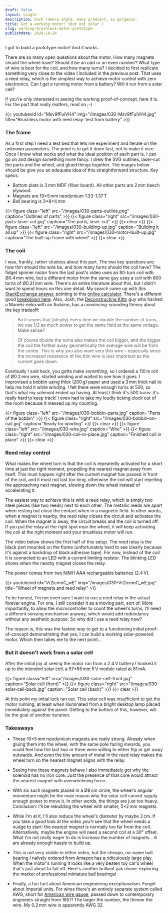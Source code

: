 ```yaml
---
draft: false
layout: single
description: Such camera angle, many gradient, so gorgeous.
title: Got a working motor! (But not solar.)
slug: working-brushless-motor-prototype
publishdate: 2020-10-24
---
```


I got to build a prototype motor! And it works.

There are so many open questions about the motor. How many magnets should the wheel have? Should it be an odd or an even number? What type of wire is best for the coil, and how many turns? I decided to first replicate something very close to the video I included in the previous post. That uses a reed relay, which is the simplest way to achieve motor control with zero electronics. Can I get a running motor from a battery? Will it run from a solar cell?

If you're only interested in seeing the working proof-of-concept, here it is. For the part that really matters, read on ;-)

{{< youtubevid id="Msv9fFuiVH4" img="/images/030-Msv9fFuiVH4.jpg" title="Brushless motor with reed relay: test from battery" >}}

<!--more-->

### The frame

As a first step I need a test bed that lets me experiment and iterate on the unknown parameters. The point is to get it done fast, not to make it nice. Once I know what works and what the ideal position of each part is, I can go on and design something more fancy. I drew the SVG outlines, laser-cut the parts and the wheel, and glued things together. The images below should be give you an adequate idea of this straightforward structure. Key specs:

- Bottom plate is 3&#8239;mm MDF (fiber board). All other parts are 2&#8239;mm beech plywood.
- Magnets are 10×5&#8239;mm neodymium 1.33-1.37&#8239;T
- Ball bearing is 3×8×4&#8239;mm

{{< figure class="left" src="/images/030-parts-outline.png" caption="Outlines of parts" >}}
{{< figure class="right" src="/images/030-parts-laser-cut.jpg" caption="The parts, laser-cut" >}}
{{< clear >}}
{{< figure class="left" src="/images/030-building-up.jpg" caption="Building it all up" >}}
{{< figure class="right" src="/images/030-motor-built-up.jpg" caption="The built-up frame with wheel" >}}
{{< clear >}}

### The coil

I was, frankly, rather clueless about this part. The two key questions are: how thin should the wire be, and how many turns should the coil have? The fidget spinner motor from the last post's video uses an 80-turn coil with Ø0.4&#8239;mm wire, but a different motor from the same guy uses a coil with 800 turns of Ø0.31&#8239;mm wire. There's an entire literature about this, but I didn't want to spend hours on this one detail. My search came up with this [StackExchange answer](https://electronics.stackexchange.com/a/94591), pointing to this [online calculator](https://daycounter.com/Calculators/Magnets/Solenoid-Force-Calculator.phtml). There's a different good [breakdown here](https://education.jlab.org/qa/electromagnet_02.html). Also, Josh, the [Deconstructing Kitty](https://wp.josh.com/2018/05/07/deconstructing-kitty/) guy who hacked a Maneki-neko with an Arduino, has a convincing-sounding theory about the key tradeoff:

> So it seams that (ideally) every time we double the number of turns, we use 1/2 as much power to get the same field at the same voltage. Make sense?
>
> Of course double the turns also makes the coil bigger, and the bigger the coil the farther away geometrically the average wire will be from the center. This is why you also want very thin wire – especially since the increased resistance of the thin wire is less important as the current goes down.

Eventually I said heck, you gotta make _something_, so I ordered a 110&#8239;m roll of Ø0.2&#8239;mm wire, started winding and waited to see how it goes. I improvised a bobbin using thick (200&#8239;g) paper and used a 3&#8239;mm thick nail to help me hold it while winding. I felt there were enough turns at 500, so that's what my solenoid ended up having. At least I think it's 500 turns: it's really hard to keep track! I even had to take my loudly ticking clock out of the room because it messed up my counting.

{{< figure class="left" src="/images/030-bobbin-parts.jpg" caption="Parts of the bobbin" >}}
{{< figure class="right" src="/images/030-bobbin-on-nail.jpg" caption="Ready for winding" >}}
{{< clear >}}
{{< figure class="left" src="/images/030-wire.jpg" caption="Wire" >}}
{{< figure class="right" src="/images/030-coil-in-place.jpg" caption="Finished coil in place" >}}
{{< clear >}}

### Reed relay control

What makes the wheel turn is that the coil is repeatedly activated for a short time at just the right moment, propelling the nearest magnet away from itself. This must happen right after the current magnet has passed in front of the coil, and it must not last too long, otherwise the coil will start repelling the approaching next magnet, slowing down the wheel instead of accelerating it.

The easiest way to achieve this is with a reed relay, which is simply two steel pieces (like two reeds) next to each other. The metallic reeds are apart when resting but close the contact when in a magnetic field. In other words, when a magnet is nearby, the reed relay closes the circuit and activates the coil. When the magnet is away, the circuit breaks and the coil is turned off. If you put the relay at the right spot near the wheel, it will keep activating the coil at the right moment and your brushless motor will run.

The video below shows the first half of this setup. The reed relay is the black part mounted on the frame (unfortunately hard to see clearly because it's against a backdrop of black adhesive tape). For now, instead of the coil it is connected to an LED with a current limiting resistor. The blinking LED shows when the nearby magnet closes the relay.

The power comes from two NiMH AAA rechargeable batteries (2.4&#8239;V).

{{< youtubevid id="Vr2icmnC_wE" img="/images/030-Vr2icmnC_wE.jpg" title="Wheel of magnets and reed relay" >}}

To be honest, I'm not even sure I want to use a reed relay in the actual forever engine. For one, I still consider it as a moving part, sort of. More importantly, to allow the microcontroller to count the wheel's turns, I'll need a different sensing mechanism anyway, which would add redundancy without any aesthetic purpose. So why did I use a reed relay now?

The reason is, this was the fastest way to get to a functioning initial proof-of-concept demonstrating that yes, I can build a working solar-powered motor. Which then takes me to the next point...

### But it doesn't work from a solar cell

After the initial joy at seeing the motor run from a 2.4&#8239;V battery I hooked it up to the intended solar cell, a 57×65&#8239;mm 5&#8239;V module rated at 81&#8239;mA.

{{< figure class="left" src="/images/030-solar-cell-front.jpg" caption="Solar cell (front)" >}}
{{< figure class="right" src="/images/030-solar-cell-back.jpg" caption="Solar cell (back)" >}}
{{< clear >}}

At this point my initial luck ran out. This solar cell was insufficient to get the motor running, at least when illuminated from a bright desktop lamp placed immediately against the panel. Getting to the bottom of this, however, will be the goal of another iteration.

### Takeaways

- These 10×5&#8239;mm neodymium magnets are really strong. Already when gluing them into the wheel, with the same pole facing inwards, you could feel how the last two or three were willing to either flip or get away outwards. And even the tiny amount of metal in the reed relay makes the wheel turn so the nearest magnet aligns with the relay.

- Seeing how these magnets behave I also immediately got why the solenoid has no iron core. Just the presence of that core would attract the nearest magnet with overwhelming force.

- With six such magnets placed in a Ø8&#8239;cm circle, the wheel's angular momentum might be the main reason why the solar cell cannot supply enough power to move it. In other words, the things are just too heavy. Conclusion: I'll be rebuilding the wheel with smaller, 5×2&#8239;mm magnets.

- While I'm at it, I'll also reduce the wheel's diameter by maybe 2&#8239;cm. If you take a good look at the video you'll see that the wheel needs a nudge to start: the nearest magnet is normally too far from the coil. Alternatively, maybe the engine will need a second coil at a 30° offset. What I'm not really eager to do is increase the number of magnets... 6 are already enough hassle to build up.

- This is not very visible in either video, but the cheapo, no-name ball bearing I naïvely ordered from Amazon has a ridiculously large play. When the motor's running it looks like a very beaten toy car's wheel that's just about to fall off. Here's another brilliant yak shave: exploring the market of professional miniature ball bearings!

- Finally, a fun fact about American engineering exceptionalism. Forget about Imperial units. For wires there's an entirely separate system called AWG, short for [American wire gauge](https://en.wikipedia.org/wiki/American_wire_gauge), passed down to contemporary engineers straight from 1857! The larger the number, the thinner the wire. My 0.2&#8239;mm wire is apparently AWG 32.

